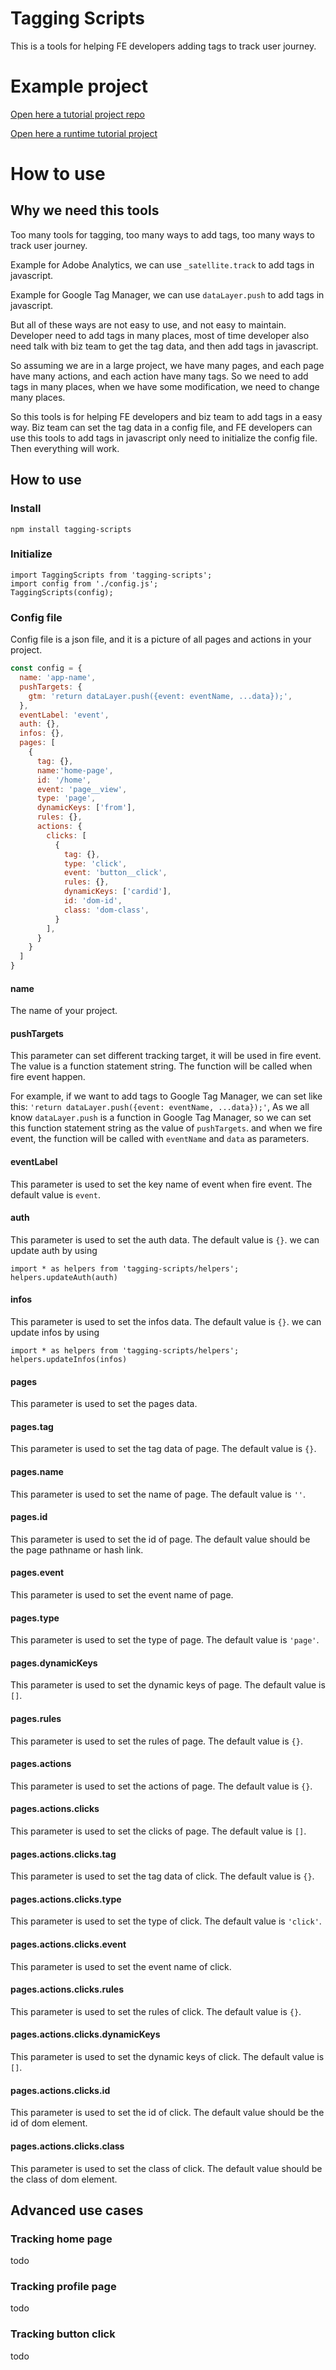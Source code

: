 # Tagging Scripts
This is a tools for helping FE developers adding tags to track user journey.

# Example project
[Open here a tutorial project repo](https://github.com/davych/tagging-scripts-tutorial)

[Open here a runtime tutorial project](https://codesandbox.io/p/github/davych/tagging-scripts-tutorial/main?file=%2FREADME.md&workspace=%257B%2522activeFilepath%2522%253A%2522%252FREADME.md%2522%252C%2522openFiles%2522%253A%255B%2522%252FREADME.md%2522%255D%252C%2522sidebarPanel%2522%253A%2522EXPLORER%2522%252C%2522gitSidebarPanel%2522%253A%2522COMMIT%2522%252C%2522spaces%2522%253A%257B%2522clgloljct00kr3b6ksshxoks7%2522%253A%257B%2522devtools%2522%253A%255B%257B%2522type%2522%253A%2522PREVIEW%2522%252C%2522taskId%2522%253A%2522start%2522%252C%2522port%2522%253A3000%252C%2522key%2522%253A%2522clglom2ba00qv3b6k7qmt4k18%2522%252C%2522isMinimized%2522%253Afalse%257D%252C%257B%2522type%2522%253A%2522TASK_LOG%2522%252C%2522taskId%2522%253A%2522start%2522%252C%2522key%2522%253A%2522clglolt3y00m53b6kp1u2gabj%2522%252C%2522isMinimized%2522%253Atrue%257D%255D%252C%2522key%2522%253A%2522clgloljct00kr3b6ksshxoks7%2522%252C%2522name%2522%253A%2522Setup%2522%257D%257D%252C%2522currentSpace%2522%253A%2522clgloljct00kr3b6ksshxoks7%2522%252C%2522spacesOrder%2522%253A%255B%2522clgloljct00kr3b6ksshxoks7%2522%255D%252C%2522hideCodeEditor%2522%253Afalse%257D)

# How to use

## Why we need this tools
Too many tools for tagging, too many ways to add tags, too many ways to track user journey. 

Example for Adobe Analytics, we can use `_satellite.track` to add tags in javascript.

Example for Google Tag Manager, we can use `dataLayer.push` to add tags in javascript.

But all of these ways are not easy to use, and not easy to maintain. Developer need to add tags in many places, most of time developer also need talk with biz team to get the tag data, and then add tags in javascript. 

So assuming we are in a large project, we have many pages, and each page have many actions, and each action have many tags. So we need to add tags in many places, when we have some modification, we need to change many places. 

So this tools is for helping FE developers and biz team to add tags in a easy way.
Biz team can set the tag data in a config file, and FE developers can use this tools to add tags in javascript only need to initialize the config file. Then everything will work.

## How to use

### Install
```
npm install tagging-scripts
```

### Initialize
```
import TaggingScripts from 'tagging-scripts';
import config from './config.js';
TaggingScripts(config);
```

### Config file
Config file is a json file, and it is a picture of all pages and actions in your project.
```javascript
const config = {
  name: 'app-name',
  pushTargets: {
    gtm: 'return dataLayer.push({event: eventName, ...data});',
  },
  eventLabel: 'event',
  auth: {},
  infos: {},
  pages: [
    {
      tag: {},
      name:'home-page',
      id: '/home',
      event: 'page__view',
      type: 'page',
      dynamicKeys: ['from'],
      rules: {},
      actions: {
        clicks: [
          {
            tag: {},
            type: 'click',
            event: 'button__click',
            rules: {},
            dynamicKeys: ['cardid'],
            id: 'dom-id',
            class: 'dom-class',
          }
        ],
      }
    }
  ]
}
```
#### name
The name of your project.

#### pushTargets
This parameter can set different tracking target, it will be used in fire event.
The value is a function statement string. The function will be called when fire event happen.

For example, if we want to add tags to Google Tag Manager, we can set like this: ```'return dataLayer.push({event: eventName, ...data});'```, As we all know ```dataLayer.push``` is a function in Google Tag Manager, so we can set this function statement string as the value of ```pushTargets```. and when we fire event, the function will be called with ```eventName``` and ```data``` as parameters.

#### eventLabel
This parameter is used to set the key name of event when fire event. The default value is ```event```.

#### auth
This parameter is used to set the auth data. The default value is ```{}```. we can update auth by using 
```
import * as helpers from 'tagging-scripts/helpers';
helpers.updateAuth(auth)
```

#### infos
This parameter is used to set the infos data. The default value is ```{}```. we can update infos by using 
```
import * as helpers from 'tagging-scripts/helpers';
helpers.updateInfos(infos)
```

#### pages
This parameter is used to set the pages data.

#### pages.tag
This parameter is used to set the tag data of page. The default value is ```{}```.

#### pages.name
This parameter is used to set the name of page. The default value is ```''```.

#### pages.id
This parameter is used to set the id of page. The default value should be the page pathname or hash link.

#### pages.event
This parameter is used to set the event name of page.

#### pages.type
This parameter is used to set the type of page. The default value is ```'page'```.

#### pages.dynamicKeys
This parameter is used to set the dynamic keys of page. The default value is ```[]```.

#### pages.rules
This parameter is used to set the rules of page. The default value is ```{}```.

#### pages.actions
This parameter is used to set the actions of page. The default value is ```{}```.

#### pages.actions.clicks
This parameter is used to set the clicks of page. The default value is ```[]```.

#### pages.actions.clicks.tag
This parameter is used to set the tag data of click. The default value is ```{}```. 

#### pages.actions.clicks.type
This parameter is used to set the type of click. The default value is ```'click'```.

#### pages.actions.clicks.event
This parameter is used to set the event name of click.

#### pages.actions.clicks.rules
This parameter is used to set the rules of click. The default value is ```{}```.  

#### pages.actions.clicks.dynamicKeys
This parameter is used to set the dynamic keys of click. The default value is ```[]```.

#### pages.actions.clicks.id
This parameter is used to set the id of click. The default value should be the id of dom element. 

#### pages.actions.clicks.class
This parameter is used to set the class of click. The default value should be the class of dom element.

## Advanced use cases

### Tracking home page

todo

### Tracking profile page

todo

### Tracking button click

todo

